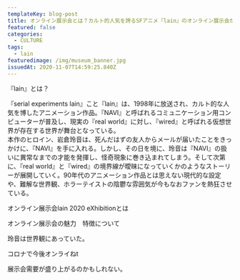 ```yaml
---
templateKey: blog-post
title: オンライン展示会とは？カルト的人気を誇るSFアニメ『lain』のオンライン展示会が開催！
featured: false
categories:
  - CULTURE
tags:
  - lain
featuredimage: /img/museum_banner.jpg
issuedAt: 2020-11-07T14:59:25.840Z
---
```

『lain』とは？

『serial experiments lain』こと『lain』は、1998年に放送され、カルト的な人気を博したアニメーション作品。『NAVI』と呼ばれるコミュニケーション用コンピューターが普及し、現実の『real world』に対し、『wired』と呼ばれる仮想世界が存在する世界が舞台となっている。<br>
本作のヒロイン、岩倉玲音は、死んだはずの友人からメールが届いたことをきっかけに、『NAVI』を手に入れる。しかし、その日を境に、玲音は『NAVI』の扱いに異常なまでの才能を発揮し、怪奇現象に巻き込まれてしまう。そして次第に、『real world』と『wired』の境界線が曖昧になっていくかのようなストーリーが展開していく。90年代のアニメーション作品とは思えない現代的な設定や、難解な世界観、ホラーテイストの陰鬱な雰囲気が今もなおファンを熱狂させている。

オンライン展示会lain 2020 eXhibitionとは

オンライン展示会の魅力　特徴について



玲音は世界観にあっていた。

コロナで今後オンライねt

展示会需要が盛り上がるのかもしれない。
